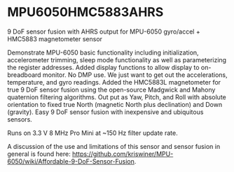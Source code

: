 MPU6050HMC5883AHRS
==================

9 DoF sensor fusion with AHRS output for MPU-6050 gyro/accel + HMC5883 magnetometer sensor

 Demonstrate MPU-6050 basic functionality including initialization, accelerometer trimming, sleep mode functionality as well as
 parameterizing the register addresses. Added display functions to allow display to on-breadboard monitor. 
 No DMP use. We just want to get out the accelerations, temperature, and gyro readings.
 Added the HMC5883L magnetometer for true 9 DoF sensor fusion using the open-source Madgwick and Mahony quaternion filtering 
 algorithms. Out put as Yaw, Pitch, and Roll with absolute orientation to fixed true North (magnetic North plus declination)
 and Down (gravity). Easy 9 DoF sensor fusion with inexpensive and ubiquitous sensors.
 
 Runs on 3.3 V 8 MHz Pro Mini at ~150 Hz filter update rate.

A discussion of the use and limitations of this sensor and sensor fusion in general is found here: https://github.com/kriswiner/MPU-6050/wiki/Affordable-9-DoF-Sensor-Fusion.
